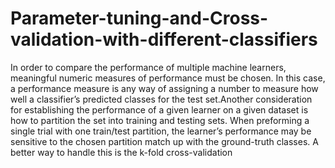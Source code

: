 # Parameter-tuning-and-Cross-validation-with-different-classifiers
In order to compare the performance of multiple machine learners, meaningful numeric measures of performance must be chosen. In this case, a performance measure is any way of assigning a number to measure how well a classifier’s predicted classes for the test set.Another consideration for establishing the performance of a given learner on a given dataset is how to partition the set into training and testing sets. When preforming a single trial with one train/test partition, the learner’s performance may be sensitive to the chosen partition match up with the ground-truth classes. A better way to handle this is the k-fold cross-validation
